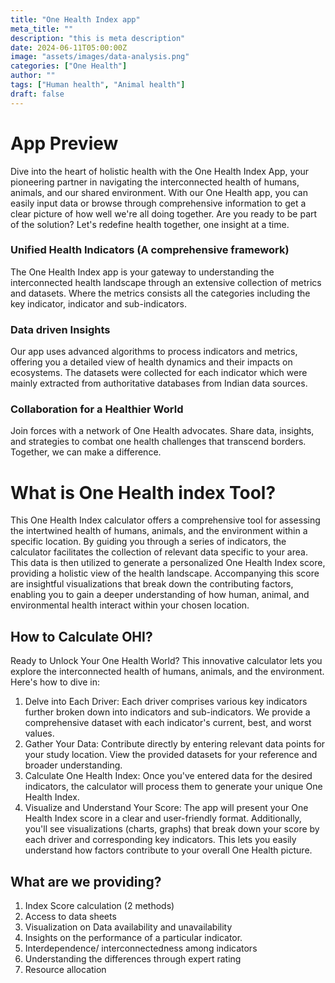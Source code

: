 ```yaml
---
title: "One Health Index app"
meta_title: ""
description: "this is meta description"
date: 2024-06-11T05:00:00Z
image: "assets/images/data-analysis.png"
categories: ["One Health"]
author: ""
tags: ["Human health", "Animal health"]
draft: false
---
```

# App Preview
Dive into the heart of holistic health with the One Health Index App, your pioneering partner in navigating the interconnected health of humans, animals, and our shared environment. With our One Health app, you can easily input data or browse through comprehensive information to get a clear picture of how well we're all doing together. Are you ready to be part of the solution? Let's redefine health together, one insight at a time.
### Unified Health Indicators (A comprehensive framework)
The One Health Index app is your gateway to understanding the interconnected health landscape through an extensive collection of metrics and datasets. Where the metrics consists all the categories including the key indicator, indicator and sub-indicators.
### Data driven Insights
Our app uses advanced algorithms to process indicators and metrics, offering you a detailed view of health dynamics and their impacts on ecosystems. The datasets were collected for each indicator which were mainly extracted from authoritative databases from Indian data sources.
### Collaboration for a Healthier World
Join forces with a network of One Health advocates. Share data, insights, and strategies to combat one health challenges that transcend borders. Together, we can make a difference.

# What is One Health index Tool?
This One Health Index calculator offers a comprehensive tool for assessing the intertwined health of humans, animals, and the environment within a specific location. By guiding you through a series of indicators, the calculator facilitates the collection of relevant data specific to your area. This data is then utilized to generate a personalized One Health Index score, providing a holistic view of the health landscape. Accompanying this score are insightful visualizations that break down the contributing factors, enabling you to gain a deeper understanding of how human, animal, and environmental health interact within your chosen location.

## How to Calculate OHI?
Ready to Unlock Your One Health World? This innovative calculator lets you explore the interconnected health of humans, animals, and the environment. Here's how to dive in:
1. Delve into Each Driver: Each driver comprises various key indicators further broken down into indicators and sub-indicators. We provide a comprehensive dataset with each indicator's current, best, and worst values.
2. 	Gather Your Data: Contribute directly by entering relevant data points for your study location. View the provided datasets for your reference and broader understanding.
3. 	Calculate One Health Index: Once you've entered data for the desired indicators, the calculator will process them to generate your unique One Health Index.
4. 	Visualize and Understand Your Score: The app will present your One Health Index score in a clear and user-friendly format. Additionally, you'll see visualizations (charts, graphs) that break down your score by each driver and corresponding key indicators. This lets you easily understand how factors contribute to your overall One Health picture.

## What are we providing?
1. Index Score calculation (2 methods)
2. Access to data sheets
3. Visualization on Data availability and unavailability
4. Insights on the performance of a particular indicator.
5. Interdependence/ interconnectedness among indicators
6. Understanding the differences through expert rating
7. Resource allocation
